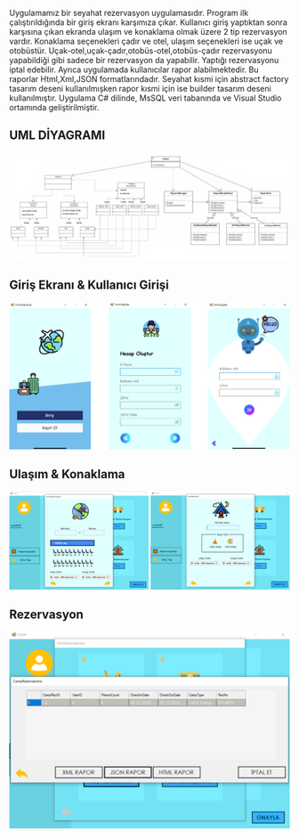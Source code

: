 Uygulamamız bir seyahat rezervasyon uygulamasıdır. Program ilk çalıştırıldığında bir giriş ekranı karşımıza çıkar. Kullanıcı giriş yaptıktan sonra karşısına çıkan ekranda ulaşım ve konaklama olmak üzere 2 tip rezervasyon vardır. Konaklama seçenekleri çadır ve otel, ulaşım seçenekleri ise uçak ve otobüstür. Uçak-otel,uçak-çadır,otobüs-otel,otobüs-çadır rezervasyonu yapabildiği gibi sadece bir rezervasyon da yapabilir. Yaptığı rezervasyonu iptal edebilir. Ayrıca uygulamada kullanıcılar rapor alabilmektedir. Bu raporlar Html,Xml,JSON formatlarındadır. Seyahat kısmi için abstract factory tasarım deseni kullanılmışken rapor kısmi için ise builder tasarım deseni kullanılmıştır. Uygulama C# dilinde, MsSQL veri tabanında ve Visual Studio ortamında geliştirilmiştir.

## UML DİYAGRAMI
![uml](/images/uml.png)

## Giriş Ekranı & Kullanıcı Girişi
![giris_kayit](/images/signin_signup.png)

## Ulaşım & Konaklama
![ulasim_konaklama](/images/accommodation_transportation.png)

## Rezervasyon
![rezervasyon](/images/reservation_report.png)